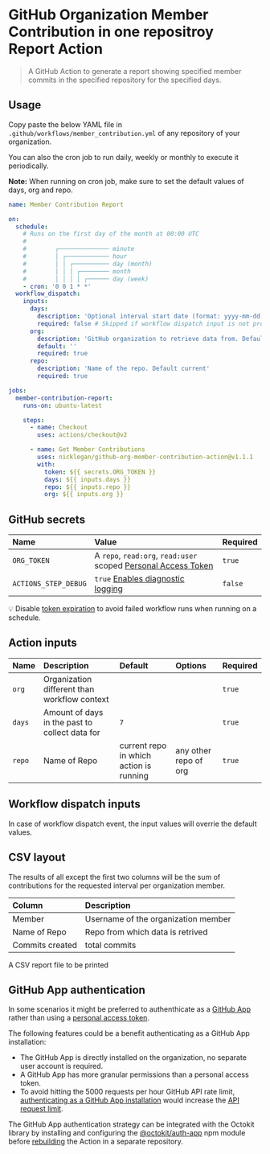 # GitHub Organization Member Contribution in one repositroy Report Action

> A GitHub Action to generate a report showing specified member commits in the specified repository for the specified days.

## Usage

Copy paste the below YAML file in `.github/workflows/member_contribution.yml` of any repository of your organization. 

You can also the cron job to run daily, weekly or monthly to execute it periodically. 

**Note:** When running on cron job, make sure to set the default values of days, org and repo.

```yml
name: Member Contribution Report

on:
  schedule:
    # Runs on the first day of the month at 00:00 UTC
    #
    #        ┌────────────── minute
    #        │ ┌──────────── hour
    #        │ │ ┌────────── day (month)
    #        │ │ │ ┌──────── month
    #        │ │ │ │ ┌────── day (week)
    - cron: '0 0 1 * *'
  workflow_dispatch:
    inputs:
      days:
        description: 'Optional interval start date (format: yyyy-mm-dd)'
        required: false # Skipped if workflow dispatch input is not provided
      org:
        description: 'GitHub organization to retrieve data from. Default current'
        default: ''
        required: true
      repo:
        description: 'Name of the repo. Default current'
        required: true

jobs:
  member-contribution-report:
    runs-on: ubuntu-latest

    steps:
      - name: Checkout
        uses: actions/checkout@v2

      - name: Get Member Contributions
        uses: nicklegan/github-org-member-contribution-action@v1.1.1
        with:
          token: ${{ secrets.ORG_TOKEN }}
          days: ${{ inputs.days }}
          repo: ${{ inputs.repo }}
          org: ${{ inputs.org }} 
```

## GitHub secrets

| Name                 | Value                                                            | Required |
| :------------------- | :--------------------------------------------------------------- | :------- |
| `ORG_TOKEN`          | A `repo`, `read:org`, `read:user` scoped [Personal Access Token] | `true`   |
| `ACTIONS_STEP_DEBUG` | `true` [Enables diagnostic logging]                              | `false`  |

[personal access token]: https://github.com/settings/tokens/new?scopes=repo,read:org,read:user&description=Member+Contribution+Action 'Personal Access Token'
[enables diagnostic logging]: https://docs.github.com/en/actions/managing-workflow-runs/enabling-debug-logging#enabling-runner-diagnostic-logging 'Enabling runner diagnostic logging'

:bulb: Disable [token expiration](https://github.blog/changelog/2021-07-26-expiration-options-for-personal-access-tokens/) to avoid failed workflow runs when running on a schedule.

## Action inputs

| Name              | Description                                                   | Default                     | Options                                                                                                                                                                            | Required |
| :---------------- | :------------------------------------------------------------ | :-------------------------- | :--------------------------------------------------------------------------------------------------------------------------------------------------------------------------------- | :------- |
| `org`             | Organization different than workflow context                  |                             |                                                                                                                                                                                    | `true`  |
| `days`            | Amount of days in the past to collect data for                | `7`                        |                                                                                                                                                                                    | `true`  |
| `repo`            | Name of Repo            | current repo in which action is running             | any other repo of org | `true`  |

## Workflow dispatch inputs

In case of workflow dispatch event, the input values will overrie the default values.

## CSV layout

The results of all except the first two columns will be the sum of contributions for the requested interval per organization member.

| Column                   | Description                                                     |
| :----------------------- | :-------------------------------------------------------------- |
| Member                   | Username of the organization member                             |
| Name of Repo | Repo from which data is retrived                   |
| Commits created          | total commits                     |

A CSV report file to be printed

## GitHub App authentication

In some scenarios it might be preferred to authenthicate as a [GitHub App](https://docs.github.com/developers/apps/getting-started-with-apps/about-apps) rather than using a [personal access token](https://docs.github.com/authentication/keeping-your-account-and-data-secure/creating-a-personal-access-token).

The following features could be a benefit authenticating as a GitHub App installation:

- The GitHub App is directly installed on the organization, no separate user account is required.
- A GitHub App has more granular permissions than a personal access token.
- To avoid hitting the 5000 requests per hour GitHub API rate limit, [authenticating as a GitHub App installation](https://docs.github.com/developers/apps/building-github-apps/authenticating-with-github-apps#authenticating-as-an-installation) would increase the [API request limit](https://docs.github.com/developers/apps/building-github-apps/rate-limits-for-github-apps#github-enterprise-cloud-server-to-server-rate-limits).

The GitHub App authentication strategy can be integrated with the Octokit library by installing and configuring the [@octokit/auth-app](https://github.com/octokit/auth-app.js/#usage-with-octokit) npm module before [rebuilding](https://docs.github.com/actions/creating-actions/creating-a-javascript-action) the Action in a separate repository.